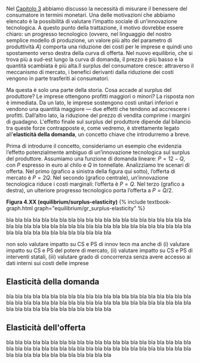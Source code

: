 






Nel <a href="{{ site.baseurl }}/it/I/2/4">Capitolo 3</a> abbiamo discusso la necessità di misurare il benessere del consumatore in termini monetari. Una delle motivazioni che abbiamo elencato è la possibilità di valutare l’impatto sociale di un’innovazione tecnologica. A questo punto della trattazione, il motivo dovrebbe essere chiaro: un progresso tecnologico (ovvero, nel linguaggio del nostro semplice modello di produzione, un valore più alto del parametro di produttività $A$) comporta una riduzione dei costi per le imprese e quindi uno spostamento verso destra della curva di offerta. Nel nuovo equilibrio, che si trova più a sud-est lungo la curva di domanda, il prezzo è più basso e la quantità scambiata è più alta.Il surplus del consumatore cresce: attraverso il meccanismo di mercato, i benefici derivanti dalla riduzione dei costi vengono in parte trasferiti ai consumatori.

Ma questa è solo una parte della storia. Cosa accade al surplus del produttore? Le imprese ottengono profitti maggiori o minori? La risposta non è immediata. Da un lato, le imprese sostengono costi unitari inferiori e vendono una quantità maggiore — due effetti che tendono ad accrescere i profitti. Dall’altro lato, la riduzione del prezzo di vendita comprime i margini di guadagno. L'effetto finale sul surplus del produttore dipende dal bilancio tra queste forze contrapposte e, come vedremo, è strettamente legato all’<b>elasticità della domanda</b>, un concetto chiave che introdurremo a breve.

Prima di introdurre il concetto, consideriamo un esempio che evidenzia l’effetto potenzialmente ambiguo di un’innovazione tecnologica sul surplus del produttore. Assumiamo una funzione di domanda lineare: $P = 12 - Q$, con $P$ espresso in euro al chilo e $Q$ in tonnellate. Analizziamo tre scenari di offerta. Nel primo (grafico a sinistra della figura qui sotto), l’offerta di mercato è  $P = 2Q$. Nel secondo (grafico centrale), un’innovazione tecnologica riduce i costi marginali: l’offerta è $P = Q$. Nel terzo (grafico a destra), un ulteriore progresso tecnologico porta l’offerta a $P = Q/2$.

<a id="gr_equilibrium/surplus-elasticity"><strong>Figura 4.XX (equilibrium/surplus-elasticity)</strong></a>
{% include textbook-graph.html graph="equilibrium/gr_surplus-elasticity" %}


bla bla bla bla bla bla bla bla bla bla bla bla bla bla bla bla bla bla bla bla bla bla bla bla bla bla bla bla bla bla bla bla bla bla bla bla bla bla bla bla bla bla bla bla bla bla bla bla bla bla bla bla bla bla 

non solo valutare impatto su CS e PS di innov tecn ma anche di (i) valutare impatto su CS e PS del potere di mercato, (ii) valutare impatto su CS e PS di interventi statali, (iii) valutare grado di concorrenza senza avere accesso ai dati interni sui costi delle imprese




<h2 id="subsec_elasticity-expenditure">Elasticità della domanda</h2>

bla bla bla bla bla bla bla bla bla bla bla bla bla bla bla bla bla bla bla bla bla bla bla bla bla bla bla bla bla bla bla bla bla bla bla bla bla bla bla bla bla bla bla bla bla bla bla bla bla bla bla bla bla bla 











<h2 id="subsec_elasticity-supply">Elasticità dell'offerta</h2>

bla bla bla bla bla bla bla bla bla bla bla bla bla bla bla bla bla bla bla bla bla bla bla bla bla bla bla bla bla bla bla bla bla bla bla bla bla bla bla bla bla bla bla bla bla bla bla bla bla bla bla bla bla bla 